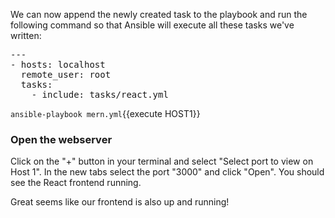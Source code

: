 We can now append the newly created task to the playbook and run the following command so that Ansible will execute all these tasks we've written:

<pre class="file" data-filename="mern.yml" data-target="replace">---
- hosts: localhost
  remote_user: root
  tasks:
    - include: tasks/react.yml
</pre>

`ansible-playbook mern.yml`{{execute HOST1}}

### Open the webserver

Click on the "+" button in your terminal and select "Select port to view on Host 1". 
In the new tabs select the port "3000" and click "Open".
You should see the React frontend running.

Great seems like our frontend is also up and running!
